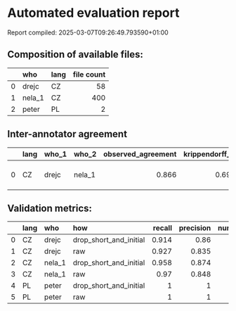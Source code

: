 
# Automated evaluation report

Report compiled: 2025-03-07T09:26:49.793590+01:00

## Composition of available files:

|    | who    | lang   |   file count |
|---:|:-------|:-------|-------------:|
|  0 | drejc  | CZ     |           58 |
|  1 | nela_1 | CZ     |          400 |
|  2 | peter  | PL     |            2 |

## Inter-annotator agreement

|    | lang   | who_1   | who_2   |   observed_agreement |   krippendorff_alpha |   common_files | precision   | recall      |
|---:|:-------|:--------|:--------|---------------------:|---------------------:|---------------:|:------------|:------------|
|  0 | CZ     | drejc   | nela_1  |                0.866 |             0.696154 |             58 | 0.9 <-> 0.9 | 0.9 <-> 0.9 |

## Validation metrics:

|    | lang   | who    | how                    |   recall |   precision |   num_files |
|---:|:-------|:-------|:-----------------------|---------:|------------:|------------:|
|  0 | CZ     | drejc  | drop_short_and_initial |    0.914 |       0.86  |          58 |
|  1 | CZ     | drejc  | raw                    |    0.927 |       0.835 |          58 |
|  2 | CZ     | nela_1 | drop_short_and_initial |    0.958 |       0.874 |         400 |
|  3 | CZ     | nela_1 | raw                    |    0.97  |       0.848 |         400 |
|  4 | PL     | peter  | drop_short_and_initial |    1     |       1     |           2 |
|  5 | PL     | peter  | raw                    |    1     |       1     |           2 |
